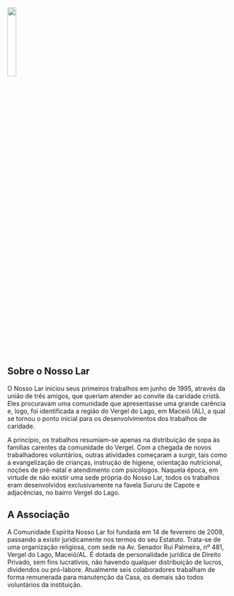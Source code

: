 <img src="https://user-images.githubusercontent.com/17553444/81733864-0be11a00-9469-11ea-88b7-e8eb7ae3a8c1.png" width="20%">

## Sobre o Nosso Lar

O Nosso Lar iniciou seus primeiros trabalhos em junho de 1995, através da união de três amigos, que queriam atender ao convite da caridade cristã. Eles procuravam uma comunidade que apresentasse uma grande carência e, logo, foi identificada a região do Vergel do Lago, em Maceió (AL), a qual se tornou o ponto inicial para os desenvolvimentos dos trabalhos de caridade.

A princípio, os trabalhos resumiam-se apenas na distribuição de sopa às famílias carentes da comunidade do Vergel. Com a chegada de novos trabalhadores voluntários, outras atividades começaram a surgir, tais como a evangelização de crianças, instrução de higiene, orientação nutricional, noções de pré-natal e atendimento com psicólogos. Naquela época, em virtude de não existir uma sede própria do Nosso Lar, todos os trabalhos eram desenvolvidos exclusivamente na favela Sururu de Capote e adjacências, no bairro Vergel do Lago.

## A Associação

A Comunidade Espírita Nosso Lar foi fundada em 14 de fevereiro de 2009, passando a existir juridicamente nos termos do seu Estatuto. Trata-se de uma organização religiosa, com sede na Av. Senador Rui Palmeira, nº 481, Vergel do Lago, Maceió/AL. É dotada de personalidade jurídica de Direito Privado, sem fins lucrativos, não havendo qualquer distribuição de lucros, dividendos ou pró-labore. Atualmente seis colaboradores trabalham de forma remunerada para manutenção da Casa, os demais são todos voluntários da instituição.


